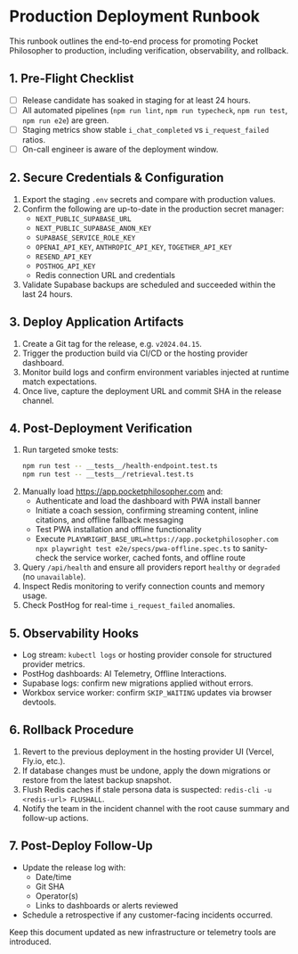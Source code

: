 # Production Deployment Runbook

This runbook outlines the end-to-end process for promoting Pocket Philosopher to production, including verification, observability, and rollback.

## 1. Pre-Flight Checklist

- [ ] Release candidate has soaked in staging for at least 24 hours.
- [ ] All automated pipelines (`npm run lint`, `npm run typecheck`, `npm run test`, `npm run e2e`) are green.
- [ ] Staging metrics show stable `i_chat_completed` vs `i_request_failed` ratios.
- [ ] On-call engineer is aware of the deployment window.

## 2. Secure Credentials & Configuration

1. Export the staging `.env` secrets and compare with production values.
2. Confirm the following are up-to-date in the production secret manager:
   - `NEXT_PUBLIC_SUPABASE_URL`
   - `NEXT_PUBLIC_SUPABASE_ANON_KEY`
   - `SUPABASE_SERVICE_ROLE_KEY`
   - `OPENAI_API_KEY`, `ANTHROPIC_API_KEY`, `TOGETHER_API_KEY`
   - `RESEND_API_KEY`
   - `POSTHOG_API_KEY`
   - Redis connection URL and credentials
3. Validate Supabase backups are scheduled and succeeded within the last 24 hours.

## 3. Deploy Application Artifacts

1. Create a Git tag for the release, e.g. `v2024.04.15`.
2. Trigger the production build via CI/CD or the hosting provider dashboard.
3. Monitor build logs and confirm environment variables injected at runtime match expectations.
4. Once live, capture the deployment URL and commit SHA in the release channel.

## 4. Post-Deployment Verification

1. Run targeted smoke tests:
   ```bash
   npm run test -- __tests__/health-endpoint.test.ts
   npm run test -- __tests__/retrieval.test.ts
   ```
2. Manually load <https://app.pocketphilosopher.com> and:
   - Authenticate and load the dashboard with PWA install banner
   - Initiate a coach session, confirming streaming content, inline citations, and offline fallback messaging
   - Test PWA installation and offline functionality
   - Execute `PLAYWRIGHT_BASE_URL=https://app.pocketphilosopher.com npx playwright test e2e/specs/pwa-offline.spec.ts` to sanity-check the service worker, cached fonts, and offline route
3. Query `/api/health` and ensure all providers report `healthy` or `degraded` (no `unavailable`).
4. Inspect Redis monitoring to verify connection counts and memory usage.
5. Check PostHog for real-time `i_request_failed` anomalies.

## 5. Observability Hooks

- Log stream: `kubectl logs` or hosting provider console for structured provider metrics.
- PostHog dashboards: AI Telemetry, Offline Interactions.
- Supabase logs: confirm new migrations applied without errors.
- Workbox service worker: confirm `SKIP_WAITING` updates via browser devtools.

## 6. Rollback Procedure

1. Revert to the previous deployment in the hosting provider UI (Vercel, Fly.io, etc.).
2. If database changes must be undone, apply the down migrations or restore from the latest backup snapshot.
3. Flush Redis caches if stale persona data is suspected: `redis-cli -u <redis-url> FLUSHALL`.
4. Notify the team in the incident channel with the root cause summary and follow-up actions.

## 7. Post-Deploy Follow-Up

- Update the release log with:
  - Date/time
  - Git SHA
  - Operator(s)
  - Links to dashboards or alerts reviewed
- Schedule a retrospective if any customer-facing incidents occurred.

Keep this document updated as new infrastructure or telemetry tools are introduced.
